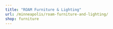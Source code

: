 ```yaml
---
title: "ROAM Furniture & Lighting"
url: /minneapolis/roam-furniture-and-lighting/
shop: furniture
---
```

